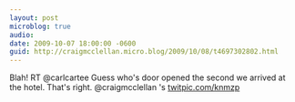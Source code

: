 ```yaml
---
layout: post
microblog: true
audio: 
date: 2009-10-07 18:00:00 -0600
guid: http://craigmcclellan.micro.blog/2009/10/08/t4697302802.html
---
```

Blah! RT @carlcartee Guess who's door opened the second we arrived at the hotel. That's right. @craigmcclellan 's
 [twitpic.com/knmzp](http://twitpic.com/knmzp)
